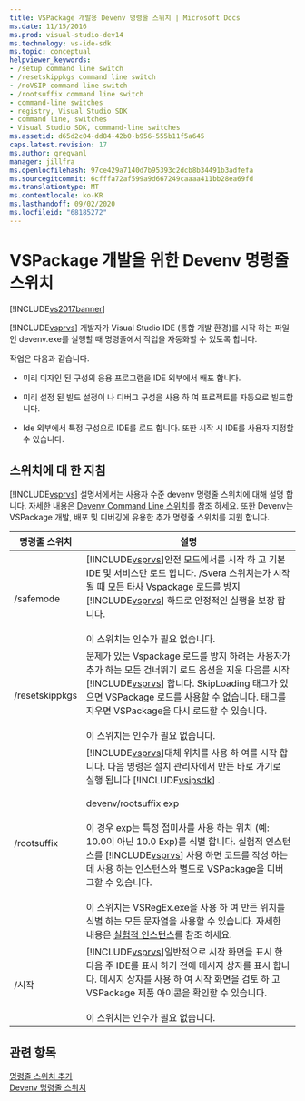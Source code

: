 ```yaml
---
title: VSPackage 개발용 Devenv 명령줄 스위치 | Microsoft Docs
ms.date: 11/15/2016
ms.prod: visual-studio-dev14
ms.technology: vs-ide-sdk
ms.topic: conceptual
helpviewer_keywords:
- /setup command line switch
- /resetskippkgs command line switch
- /noVSIP command line switch
- /rootsuffix command line switch
- command-line switches
- registry, Visual Studio SDK
- command line, switches
- Visual Studio SDK, command-line switches
ms.assetid: d65d2c04-dd84-42b0-b956-555b11f5a645
caps.latest.revision: 17
ms.author: gregvanl
manager: jillfra
ms.openlocfilehash: 97ce429a7140d7b95393c2dcb8b34491b3adfefa
ms.sourcegitcommit: 6cfffa72af599a9d667249caaaa411bb28ea69fd
ms.translationtype: MT
ms.contentlocale: ko-KR
ms.lasthandoff: 09/02/2020
ms.locfileid: "68185272"
---
```

# <a name="devenv-command-line-switches-for-vspackage-development"></a>VSPackage 개발을 위한 Devenv 명령줄 스위치
[!INCLUDE[vs2017banner](../includes/vs2017banner.md)]

[!INCLUDE[vsprvs](../includes/vsprvs-md.md)] 개발자가 Visual Studio IDE (통합 개발 환경)를 시작 하는 파일인 devenv.exe를 실행할 때 명령줄에서 작업을 자동화할 수 있도록 합니다.  
  
 작업은 다음과 같습니다.  
  
- 미리 디자인 된 구성의 응용 프로그램을 IDE 외부에서 배포 합니다.  
  
- 미리 설정 된 빌드 설정이 나 디버그 구성을 사용 하 여 프로젝트를 자동으로 빌드합니다.  
  
- Ide 외부에서 특정 구성으로 IDE를 로드 합니다. 또한 시작 시 IDE를 사용자 지정할 수 있습니다.  
  
## <a name="guidelines-for-switches"></a>스위치에 대 한 지침  
 [!INCLUDE[vsprvs](../includes/vsprvs-md.md)] 설명서에서는 사용자 수준 devenv 명령줄 스위치에 대해 설명 합니다. 자세한 내용은 [Devenv Command Line 스위치](../ide/reference/devenv-command-line-switches.md)를 참조 하세요. 또한 Devenv는 VSPackage 개발, 배포 및 디버깅에 유용한 추가 명령줄 스위치를 지원 합니다.  
  
|명령줄 스위치|설명|  
|--------------------------|-----------------|  
|/safemode|[!INCLUDE[vsprvs](../includes/vsprvs-md.md)]안전 모드에서를 시작 하 고 기본 IDE 및 서비스만 로드 합니다. /Svera 스위치는가 시작 될 때 모든 타사 Vspackage 로드를 방지 [!INCLUDE[vsprvs](../includes/vsprvs-md.md)] 하므로 안정적인 실행을 보장 합니다.<br /><br /> 이 스위치는 인수가 필요 없습니다.|  
|/resetskippkgs|문제가 있는 Vspackage 로드를 방지 하려는 사용자가 추가 하는 모든 건너뛰기 로드 옵션을 지운 다음를 시작 [!INCLUDE[vsprvs](../includes/vsprvs-md.md)] 합니다. SkipLoading 태그가 있으면 VSPackage 로드를 사용할 수 없습니다. 태그를 지우면 VSPackage을 다시 로드할 수 있습니다.<br /><br /> 이 스위치는 인수가 필요 없습니다.|  
|/rootsuffix|[!INCLUDE[vsprvs](../includes/vsprvs-md.md)]대체 위치를 사용 하 여를 시작 합니다. 다음 명령은 설치 관리자에서 만든 바로 가기로 실행 됩니다 [!INCLUDE[vsipsdk](../includes/vsipsdk-md.md)] .<br /><br /> devenv/rootsuffix exp<br /><br /> 이 경우 exp는 특정 접미사를 사용 하는 위치 (예: 10.0이 아닌 10.0 Exp)를 식별 합니다. 실험적 인스턴스를 [!INCLUDE[vsprvs](../includes/vsprvs-md.md)] 사용 하면 코드를 작성 하는 데 사용 하는 인스턴스와 별도로 VSPackage을 디버그할 수 있습니다.<br /><br /> 이 스위치는 VSRegEx.exe을 사용 하 여 만든 위치를 식별 하는 모든 문자열을 사용할 수 있습니다. 자세한 내용은 [실험적 인스턴스](../extensibility/the-experimental-instance.md)를 참조 하세요.|  
|/시작|[!INCLUDE[vsprvs](../includes/vsprvs-md.md)]일반적으로 시작 화면을 표시 한 다음 주 IDE를 표시 하기 전에 메시지 상자를 표시 합니다. 메시지 상자를 사용 하 여 시작 화면을 검토 하 고 VSPackage 제품 아이콘을 확인할 수 있습니다.<br /><br /> 이 스위치는 인수가 필요 없습니다.|  
  
## <a name="see-also"></a>관련 항목  
 [명령줄 스위치 추가](../extensibility/adding-command-line-switches.md)   
 [Devenv 명령줄 스위치](../ide/reference/devenv-command-line-switches.md)
